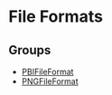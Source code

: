 # File Formats

## Groups

- [PBIFileFormat](./p_b_i_file_format)
- [PNGFileFormat](./p_n_g_file_format)

